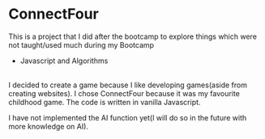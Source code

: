 # ConnectFour
This is a project that I did after the bootcamp to explore things which were not taught/used much during my Bootcamp 
- Javascript and Algorithms
<br>
I decided to create a game because I like developing games(aside from creating websites). I chose
ConnectFour because it was my favourite childhood game. The code is written in vanilla Javascript. 

I have not implemented the AI function yet(I will do so in the future with more knowledge on AI).
